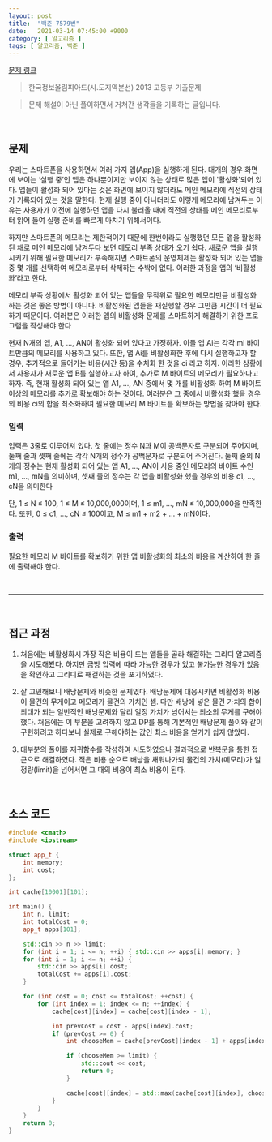 ```yaml
---
layout: post
title:  "백준 7579번"
date:   2021-03-14 07:45:00 +9000
category: [ 알고리즘 ]
tags: [ 알고리즘, 백준 ]
---
```


[문제 링크](https://www.acmicpc.net/problem/7579)
> 한국정보올림피아드(시․도지역본선) 2013 고등부 기출문제

> 문제 해설이 아닌 풀이하면서 거쳐간 생각들을 기록하는 글입니다.

<br>

## **문제**
우리는 스마트폰을 사용하면서 여러 가지 앱(App)을 실행하게 된다. 대개의 경우 화면에 보이는 ‘실행 중’인 앱은 하나뿐이지만 보이지 않는 상태로 많은 앱이 '활성화'되어 있다. 앱들이 활성화 되어 있다는 것은 화면에 보이지 않더라도 메인 메모리에 직전의 상태가 기록되어 있는 것을 말한다. 현재 실행 중이 아니더라도 이렇게 메모리에 남겨두는 이유는 사용자가 이전에 실행하던 앱을 다시 불러올 때에 직전의 상태를 메인 메모리로부터 읽어 들여 실행 준비를 빠르게 마치기 위해서이다.

하지만 스마트폰의 메모리는 제한적이기 때문에 한번이라도 실행했던 모든 앱을 활성화된 채로 메인 메모리에 남겨두다 보면 메모리 부족 상태가 오기 쉽다. 새로운 앱을 실행시키기 위해 필요한 메모리가 부족해지면 스마트폰의 운영체제는 활성화 되어 있는 앱들 중 몇 개를 선택하여 메모리로부터 삭제하는 수밖에 없다. 이러한 과정을 앱의 ‘비활성화’라고 한다.

메모리 부족 상황에서 활성화 되어 있는 앱들을 무작위로 필요한 메모리만큼 비활성화 하는 것은 좋은 방법이 아니다. 비활성화된 앱들을 재실행할 경우 그만큼 시간이 더 필요하기 때문이다. 여러분은 이러한 앱의 비활성화 문제를 스마트하게 해결하기 위한 프로그램을 작성해야 한다

현재 N개의 앱, A1, ..., AN이 활성화 되어 있다고 가정하자. 이들 앱 Ai는 각각 mi 바이트만큼의 메모리를 사용하고 있다. 또한, 앱 Ai를 비활성화한 후에 다시 실행하고자 할 경우, 추가적으로 들어가는 비용(시간 등)을 수치화 한 것을 ci 라고 하자. 이러한 상황에서 사용자가 새로운 앱 B를 실행하고자 하여, 추가로 M 바이트의 메모리가 필요하다고 하자. 즉, 현재 활성화 되어 있는 앱 A1, ..., AN 중에서 몇 개를 비활성화 하여 M 바이트 이상의 메모리를 추가로 확보해야 하는 것이다. 여러분은 그 중에서 비활성화 했을 경우의 비용 ci의 합을 최소화하여 필요한 메모리 M 바이트를 확보하는 방법을 찾아야 한다.

### **입력**
입력은 3줄로 이루어져 있다. 첫 줄에는 정수 N과 M이 공백문자로 구분되어 주어지며, 둘째 줄과 셋째 줄에는 각각 N개의 정수가 공백문자로 구분되어 주어진다. 둘째 줄의 N개의 정수는 현재 활성화 되어 있는 앱 A1, ..., AN이 사용 중인 메모리의 바이트 수인 m1, ..., mN을 의미하며, 셋째 줄의 정수는 각 앱을 비활성화 했을 경우의 비용 c1, ..., cN을 의미한다

단, 1 ≤ N ≤ 100, 1 ≤ M ≤ 10,000,000이며, 1 ≤ m1, ..., mN ≤ 10,000,000을 만족한다. 또한, 0 ≤ c1, ..., cN ≤ 100이고, M ≤ m1 + m2 + ... + mN이다.

### **출력**
필요한 메모리 M 바이트를 확보하기 위한 앱 비활성화의 최소의 비용을 계산하여 한 줄에 출력해야 한다. 

<br>

---

<br>

## **접근 과정**
1. 처음에는 비활성화시 가장 작은 비용이 드는 앱들을 골라 해결하는 그리디 알고리즘을 시도해봤다. 하지만 금방 입력에 따라 가능한 경우가 있고 불가능한 경우가 있음을 확인하고 그리디로 해결하는 것을 포기하였다.

2. 잘 고민해보니 배낭문제와 비슷한 문제였다. 배낭문제에 대응시키면 비활성화 비용이 물건의 무게이고 메모리가 물건의 가치인 셈. 다만 배낭에 넣은 물건 가치의 합이 최대가 되는 일반적인 배낭문제와 달리 일정 가치가 넘어서는 최소의 무게를 구해야했다. 처음에는 이 부분을 고려하지 않고 DP를 통해 기본적인 배낭문제 풀이와 같이 구현하려고 하다보니 실제로 구해야하는 값인 최소 비용을 얻기가 쉽지 않았다.

3. 대부분의 풀이를 재귀함수를 작성하여 시도하였으나 결과적으로 반복문을 통한 접근으로 해결하였다. 적은 비용 순으로 배낭을 채워나가되 물건의 가치(메모리)가 일정량(limit)을 넘어서면 그 때의 비용이 최소 비용이 된다.


<br>

## **소스 코드**

```c++
#include <cmath>
#include <iostream>

struct app_t {
    int memory;
    int cost;
};

int cache[10001][101];

int main() {
    int n, limit;
    int totalCost = 0;
    app_t apps[101];

    std::cin >> n >> limit;
    for (int i = 1; i <= n; ++i) { std::cin >> apps[i].memory; }
    for (int i = 1; i <= n; ++i) {
        std::cin >> apps[i].cost;
        totalCost += apps[i].cost;
    }

    for (int cost = 0; cost <= totalCost; ++cost) {
        for (int index = 1; index <= n; ++index) {
            cache[cost][index] = cache[cost][index - 1];

            int prevCost = cost - apps[index].cost;
            if (prevCost >= 0) {
                int chooseMem = cache[prevCost][index - 1] + apps[index].memory;

                if (chooseMem >= limit) {
                    std::cout << cost;
                    return 0;
                }

                cache[cost][index] = std::max(cache[cost][index], chooseMem);
            }
        }
    }
    return 0;
}
```
